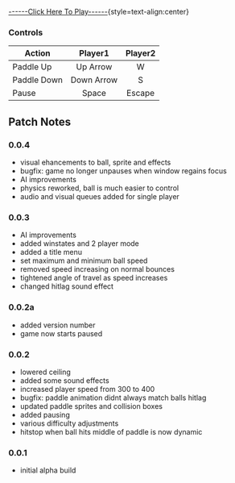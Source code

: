 [------Click Here To Play------](https://tkshehan.github.io/pong/pball.html){style=text-align:center}

### Controls

| Action | Player1 | Player2 |
| -------------|:-------------:|:-------------:|
| Paddle Up  | Up Arrow | W |
| Paddle Down | Down Arrow | S |
| Pause | Space | Escape |

## Patch Notes

### 0.0.4
- visual ehancements to ball, sprite and effects
- bugfix: game no longer unpauses when window regains focus
- AI improvements
- physics reworked, ball is much easier to control
- audio and visual queues added for single player

### 0.0.3
- AI improvements
- added winstates and 2 player mode
- added a title menu
- set maximum and minimum ball speed
- removed speed increasing on normal bounces
- tightened angle of travel as speed increases
- changed hitlag sound effect

### 0.0.2a
- added version number
- game now starts paused

### 0.0.2
- lowered ceiling
- added some sound effects
- increased player speed from 300 to 400
- bugfix: paddle animation didnt always match balls hitlag
- updated paddle sprites and collision boxes
- added pausing
- various difficulty adjustments
- hitstop when ball hits middle of paddle is now dynamic

### 0.0.1
- initial alpha build
